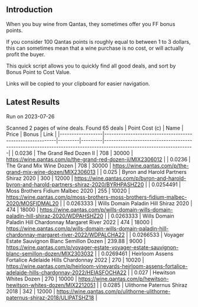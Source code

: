 ## Introduction

When you buy wine from Qantas, they sometimes offer you FF bonus points. 

If you consider 100 Qantas points is roughly equal to between 1 to 3 dollars, this can sometimes mean that a wine purchase is no cost, or will actually profit the buyer.

This quick script allows you to quickly find all good deals, and sort by Bonus Point to Cost Value.

Links will be copied to your clipboard for easier navigation.

## Latest Results

Run on 2023-07-26

Scanned 2 pages of wine deals.
Found 65 deals
|   Point Cost (c) | Name                                                     |   Price |   Bonus | Link                                                                                                               |
|------------------|----------------------------------------------------------|---------|---------|--------------------------------------------------------------------------------------------------------------------|
|        0.0236    | The Grand Red Dozen II                                   |  708    |   30000 | https://wine.qantas.com/p/the-grand-red-dozen-ii/MIX2306012                                                        |
|        0.0236    | The Grand Mix Wine Dozen                                 |  708    |   30000 | https://wine.qantas.com/p/the-grand-mix-wine-dozen/MIX2306013                                                      |
|        0.025     | Byron and Harold Partners Shiraz 2020                    |  300    |   12000 | https://wine.qantas.com/p/byron-and-harold-byron-and-harold-partners-shiraz-2020/BYRHPASHZ20                       |
|        0.0254491 | Moss Brothers Fidium Malbec 2020                         |  255    |   10020 | https://wine.qantas.com/p/moss-brothers-moss-brothers-fidium-malbec-2020/MOSFIDMAL20                               |
|        0.0263333 | Wills Domain Paladin Hill Shiraz 2020                    |  474    |   18000 | https://wine.qantas.com/p/wills-domain-wills-domain-paladin-hill-shiraz-2020/WDPAHSHZ20                            |
|        0.0263333 | Wills Domain Paladin Hill Chardonnay Margaret River 2022 |  474    |   18000 | https://wine.qantas.com/p/wills-domain-wills-domain-paladin-hill-chardonnay-margaret-river-2022/WDPALCHA22         |
|        0.0266533 | Voyager Estate Sauvignon Blanc Semillon Dozen            |  239.88 |    9000 | https://wine.qantas.com/p/voyager-estate-voyager-estate-sauvignon-blanc-semillon-dozen/MIX2303032                  |
|        0.0269461 | Heirloom Assens Fortalice Adelaide Hills Chardonnay 2022 |  270    |   10020 | https://wine.qantas.com/p/heirloom-vineyards-heirloom-assens-fortalice-adelaide-hills-chardonnay-2022/HEIASFOCHA22 |
|        0.027     | Hewitson Whites Dozen                                    |  270    |   10000 | https://wine.qantas.com/p/hewitson-hewitson-whites-dozen/MIX2212051                                                |
|        0.0285    | Ulithorne Paternus Shiraz 2018                           |  342    |   12000 | https://wine.qantas.com/p/ulithorne-ulithorne-paternus-shiraz-2018/ULIPATSHZ18                                     |

